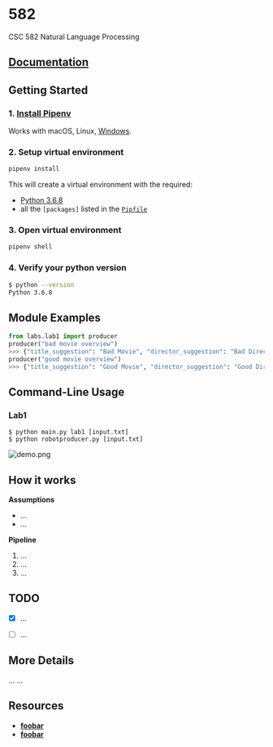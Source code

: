 # 582
CSC 582 Natural Language Processing

## [Documentation][1]

## Getting Started

### 1. [Install Pipenv][2]

Works with macOS, Linux, [Windows][3].

### 2. Setup virtual environment

```bash
pipenv install
```

This will create a virtual environment with the required:

- [Python 3.6.8][4]
- all the `[packages]` listed in the [`Pipfile`](./Pipfile)

### 3. Open virtual environment

```bash
pipenv shell
```

### 4. Verify your python version

```bash
$ python --version
Python 3.6.8
```

## Module Examples 

```python
from labs.lab1 import producer
producer("bad movie overview")
>>> {"title_suggestion": "Bad Movie", "director_suggestion": "Bad Director", "cast_suggestion": "Bad Cast"} 
producer("good movie overview")
>>> {"title_suggestion": "Good Movie", "director_suggestion": "Good Director", "cast_suggestion": "Good Cast"} 
```

## Command-Line Usage 

### Lab1
```
$ python main.py lab1 [input.txt]
$ python robotproducer.py [input.txt]
```

![demo.png](./demo.png)

## How it works

**Assumptions**
- ...
- ...

**Pipeline**

1. ...
2. ...
3. ...

## TODO

- [x] ...
- [ ] ...


## More Details
...
...

## Resources
- [**foobar**][5]
- [**foobar**][5]


[1]: https://mfekadu.github.io/582/
[2]: https://pipenv.pypa.io/en/latest/install/#installing-pipenv
[3]: https://pipenv.pypa.io/en/latest/install/#pragmatic-installation-of-pipenv
[4]: http://python.org
[5]: ???

